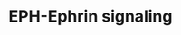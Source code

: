 ---
annotations:
- type: Pathway Ontology
  value: ephrin - ephrin receptor bidirectional signaling axis
authors:
- ReactomeTeam
- Mkutmon
description: 'During the development process cell migration and adhesion are the main
  forces involved in morphing the cells into critical anatomical structures. The ability
  of a cell to migrate to its correct destination depends heavily on signaling at
  the cell membrane. Erythropoietin producing hepatocellular carcinoma (EPH) receptors
  and their ligands, the ephrins (EPH receptors interacting proteins, EFNs), orchestrates
  the precise control necessary to guide a cell to its destination. They are expressed
  in all tissues of a developing embryo and are involved in multiple developmental
  processes such as axon guidance, cardiovascular and skeletal development and tissue
  patterning. In addition, EPH receptors and EFNs are expressed in developing and
  mature synapses in the nervous system, where they may have a role in regulating
  synaptic plasticity and long-term potentiation. Activation of EPHB receptors in
  neurons induces the rapid formation and enlargement of dendritic spines, as well
  as rapid synapse maturation (Dalva et al. 2007). On the other hand, EPHA4 activation
  leads to dendritic spine elimination (Murai et al. 2003, Fu et al. 2007).<br>EPH
  receptors are the largest known family of receptor tyrosine kinases (RTKs), with
  fourteen total receptors divided into either A- or B-subclasses: EPHA (1-8 and 10)
  and EPHB (1-4 and 6). EPH receptors can have overlapping functions, and loss of
  one receptor can be partially compensated for by another EPH receptor that has similar
  expression pattern and ligand-binding specificities. EPH receptors have an N-terminal
  extracellular domain through which they bind to ephrin ligands, a short transmembrane
  domain, and an intracellular cytoplasmic signaling structure containing a canonical
  tyrosine kinase catalytic domain as well as other protein interaction sites. Ephrins
  are also sub-divided into an A-subclass (A1-A5), which are tethered to the plasma
  membrane by a glycosylphosphatidylinositol (GPI) anchor, and a B-subclass (B1-B3),
  members of which have a transmembrane domain and a short, highly conserved cytoplasmic
  tail lacking endogenous catalytic activity. The interaction between EPH receptors
  and its ligands requires cell-cell interaction since both molecules are membrane-bound.
  Close contact between EPH receptors and EFNs is required for signaling to occur.
  EPH/EFN-initiated signaling occurs bi-directionally into either EPH- or EFN-expressing
  cells or axons. Signaling into the EPH receptor-expressing cell is referred as the
  forward signal and signaling into the EFN-expressing cell, the reverse signal. (Dalva
  et al. 2000, Grunwald et al. 2004, Davy & Robbins 2000, Cowan et al. 2004)  View
  original pathway at [http://www.reactome.org/PathwayBrowser/#DIAGRAM=2682334 Reactome].'
last-edited: 2021-01-25
organisms:
- Homo sapiens
redirect_from:
- /index.php/Pathway:WP3309
- /instance/WP3309
schema-jsonld:
- '@context': https://schema.org/
  '@id': https://wikipathways.github.io/pathways/WP3309.html
  '@type': Dataset
  creator:
    '@type': Organization
    name: WikiPathways
  description: 'During the development process cell migration and adhesion are the
    main forces involved in morphing the cells into critical anatomical structures.
    The ability of a cell to migrate to its correct destination depends heavily on
    signaling at the cell membrane. Erythropoietin producing hepatocellular carcinoma
    (EPH) receptors and their ligands, the ephrins (EPH receptors interacting proteins,
    EFNs), orchestrates the precise control necessary to guide a cell to its destination.
    They are expressed in all tissues of a developing embryo and are involved in multiple
    developmental processes such as axon guidance, cardiovascular and skeletal development
    and tissue patterning. In addition, EPH receptors and EFNs are expressed in developing
    and mature synapses in the nervous system, where they may have a role in regulating
    synaptic plasticity and long-term potentiation. Activation of EPHB receptors in
    neurons induces the rapid formation and enlargement of dendritic spines, as well
    as rapid synapse maturation (Dalva et al. 2007). On the other hand, EPHA4 activation
    leads to dendritic spine elimination (Murai et al. 2003, Fu et al. 2007).<br>EPH
    receptors are the largest known family of receptor tyrosine kinases (RTKs), with
    fourteen total receptors divided into either A- or B-subclasses: EPHA (1-8 and
    10) and EPHB (1-4 and 6). EPH receptors can have overlapping functions, and loss
    of one receptor can be partially compensated for by another EPH receptor that
    has similar expression pattern and ligand-binding specificities. EPH receptors
    have an N-terminal extracellular domain through which they bind to ephrin ligands,
    a short transmembrane domain, and an intracellular cytoplasmic signaling structure
    containing a canonical tyrosine kinase catalytic domain as well as other protein
    interaction sites. Ephrins are also sub-divided into an A-subclass (A1-A5), which
    are tethered to the plasma membrane by a glycosylphosphatidylinositol (GPI) anchor,
    and a B-subclass (B1-B3), members of which have a transmembrane domain and a short,
    highly conserved cytoplasmic tail lacking endogenous catalytic activity. The interaction
    between EPH receptors and its ligands requires cell-cell interaction since both
    molecules are membrane-bound. Close contact between EPH receptors and EFNs is
    required for signaling to occur. EPH/EFN-initiated signaling occurs bi-directionally
    into either EPH- or EFN-expressing cells or axons. Signaling into the EPH receptor-expressing
    cell is referred as the forward signal and signaling into the EFN-expressing cell,
    the reverse signal. (Dalva et al. 2000, Grunwald et al. 2004, Davy & Robbins 2000,
    Cowan et al. 2004)  View original pathway at [http://www.reactome.org/PathwayBrowser/#DIAGRAM=2682334
    Reactome].'
  keywords:
  - 'AP2B1 '
  - 'ACTB(1-375) '
  - 'APH1A '
  - 'EPHB1 (?-984) '
  - 'EPHB2 (?-?) '
  - CDC42:GDP
  - 'ARHGEF7 '
  - 'EFNA5 (?-203) C-ter '
  - CFL1
  - 'ATP '
  - NGEF
  - 'CDC42 '
  - RAC1-GTP:p-S144,T423-PAK1
  - 'PI(4,5)P2 '
  - EPHB CTF1
  - VAV2,VAV3
  - 'GTP '
  - 'EFNA3 (23-?) N-ter '
  - 'p-EPHB:EFNB oligomers '
  - 'VAV3 '
  - ARHGEF7
  - 'DNM1 '
  - 'ROCK2 '
  - EPHAs:EFNAs
  - MYL12A
  - 'PSEN2(1-297) '
  - 'MYH10 '
  - 'p-Y1252,Y1336,Y1474-GRIN2B '
  - PTK2
  - ROCK1,ROCK2
  - 'EPHA4 '
  - 'EPHA2 '
  - EFNAs/EFNBs:p-EPHAs/p-EPHBs:SFKs:p-VAV2,VAV3
  - PI(4,5)P2
  - EPHBs:p-3Y-EFNBs:SRC,FYN:GRB4:p-GIT1:ARHGEF7:RAC1:GTP:p-PAK1,3
  - PAK1/3, 2
  - GIT1
  - GDP
  - 'PSEN1(299-467) '
  - 'EPHB3 (34-?) '
  - N-WASP
  - 'EPHB6 (?-?) '
  - p-EPHBs:EFNBs:ITSN1:N-WASP:CDC42:GTP:PI(4,5)P2
  - 'p-Y829-TIAM1 '
  - ARP2/3 complex (ATP
  - 'RASA1 '
  - EFNBs:p-EPHBs:p-Y397-PTK2:ARHGEF28
  - 'HRAS '
  - RHOA:GDP
  - 'EFNA4 '
  - 'ROCK1 '
  - 'RHOA '
  - EPHAs:EFNAs,EPHBs:EFNBs
  - EFNBs:p-EPHBs:SFKs
  - EPHB CTF2
  - RAC1:GTP
  - 'EFNA3 (?-214) C-ter '
  - G-actin
  - 'NGEF '
  - EFNAs/EFNBs:p-EPHAs/p-EPHBs:SFKs:VAV2,VAV3
  - 'PAK1 '
  - 'GRIN1 '
  - 'ADAM10 '
  - ROCKs
  - EPHBs:p-3Y-EFNBs:SRC,FYN:GRB4:p-GIT1:ARHGEF7
  - 'p-Y179-NGEF '
  - EFNBs:p-EPHBs:SFKs:Glu:p-NMDAR:Gly:TIAM1
  - EPHB:EFNB:F-actin:AP-2:Clathrrin:Dynamin
  - 'EPHB3 (?-?) '
  - EFNAs:p-EPHAs:SFKs
  - 'ARPC1B '
  - 'GGC-PalmC-RAC1 '
  - 'p-T19,S20-MYL9 '
  - f-actin
  - 'RAC1 '
  - RHOA:GTP:ROCK1,ROCK2
  - 'EPHB1 '
  - 'EPHA1 '
  - EPHAs
  - ARHGEF28
  - p-EPHB:EFNB
  - 'ARPC1A '
  - 'p-Y318,Y323,Y337-EFNB3 '
  - 'EPHB4 (?-?) '
  - 'p-T505-LIMK2 '
  - 'EPHB2 (?-1055) '
  - 'YES1 '
  - EPH-EFN dimers
  - 'CLTC '
  - 'SDCBP '
  - p-EPHBs:EFNBs:ITSN1:N-WASP
  - 'ARPC2 '
  - 'EFNA2 (25-?) N-ter '
  - EFNBs:p-EPHBs:SFKs:Glu:p-NMDAR:Gly
  - KALRN
  - 'FYN '
  - 'EPHA6 '
  - 'CLTCL1 '
  - LIM Kinases
  - 'ACTG1 '
  - 'EPHB6 (?-1021) '
  - p-EPHBs:EFNBs:RASA1:HRAS:GDP
  - EPHBs:p-3Y-EFNBs:SRC,FYN:GRB4:p-GIT1:ARHGEF7:RAC1:GTP:PAK1,3
  - 'L-Glu '
  - 'p-S141,T402-PAK2 '
  - SDC2
  - bound)
  - EFNAs:p-EPHAs:SFKs:NGEF
  - HRAS:GTP
  - 'EPHA5 '
  - 'p-Y172-VAV2 '
  - EPHB N-terminal
  - 'MYL9 '
  - dimer:RAC1:GTP
  - 'VAV2 '
  - EFNAs
  - 'p-EPHA:EFNA oligomers '
  - 'ARPC3 '
  - 'EPHB4 '
  - EFNA N-terminal
  - 'EPHA7 '
  - 'EPHB6 '
  - 'p-Y173-VAV3 '
  - EFNAs:p-EPHAs:SFKs:TIAM1
  - 'NCSTN '
  - gamma-secretase
  - fragments (CTF)
  - 'EFNA1(?-182) C-ter '
  - p-EPHBs:EFNBs:ITSN1:N-WASP:CDC42:GTP
  - Pi
  - 'CLTA '
  - 'EPHA10 '
  - 'ACTR2 '
  - 'EFNB3 '
  - 'EPHB6 (32-?) '
  - EPHBs:p-3Y-EFNBs:SRC,FYN:GRB4:p-GIT1:ARHGEF7:RAC1:GTP
  - EPHBs:p-3Y-EFNBs:SRC,FYN:GRB4
  - 'EFNA4 (?-170) C-ter '
  - 'p-T19,S20-MYL12B '
  - EPHBs:EFNBs:SDCBP
  - 'LIMK2 '
  - 'EFNA1 '
  - SRC,FYN,YES,LYN
  - 'PSENEN '
  - H2O
  - 'AP2A1 '
  - 'PAK3 '
  - 'ARHGEF28 '
  - EFNBs:p-EPHBs:SFKs:Glu:p-NMDAR:Gly:p-Y829-TIAM1
  - 'EPHB4 (16-?) '
  - muscle/non-muscle
  - 'NCK2 '
  - myosin II
  - ITSN1
  - 'p-S144,T423-PAK1 '
  - ATP
  - EPHBs:p-3Y-EFNBs:SRC,FYN
  - 'MYH11 '
  - p-EPH:ephrin
  - p-T19,S20-MRLC-smooth muscle/non-muscle myosin II
  - 'EPHB3 '
  - RASA1
  - cluster
  - RAC1:GTP:PAK1
  - ADAM10
  - 'MYL6 '
  - 'EFNA4 (26-?) N-ter '
  - EFNBs
  - 'PAK2 '
  - 'EFNA5 (21-?) N-ter '
  - 'EPHB2 '
  - EFNBs:p-EPHBs:p-Y397-PTK2
  - 'AP2M1 '
  - 'PSEN1(1-298) '
  - 'ARPC4 '
  - PAK1 dimer
  - 'p-Y324,Y329,Y343-EFNB1 '
  - EPHBs:EFNBs:SRC,FYN
  - 'EPHA3 '
  - 'EFNA1 (19-?) N-ter '
  - 'ITSN1 '
  - EFNA C-terminal
  - p-Y383-GIT1
  - p-EPHBs:EFNBs:ITSN1:N-WASP:CDC42:GTP:PI(4,5)P2:ARP2/3;G-actin
  - p-LIMK
  - MMP2, MMP9
  - NCK2
  - 'EFNA3 '
  - EPHB C-terminal
  - 'MYL12B '
  - p-Y179,Y191-SDC2
  - 'EFNA2 '
  - p-EPHBs:EFNBs:RASA1
  - 'Gly '
  - EFNBs:p-EPHBs:SFKs:Glu:NMDAR:Gly
  - 'EFNB2 '
  - fragments
  - 'EPHA8 '
  - 'EFNA5 '
  - EPH-ephrin oligomers
  - 'EPHB1 (?-?) '
  - 'EPHB:EFNB oligomers '
  - 'p-Y383-GIT1 '
  - 'SRC-1 '
  - 'ACTR3 '
  - EPHBs:p-3Y-EFNBs:SRC,FYN:GRB4:p-GIT1
  - 'MYH14 '
  - 'LYN '
  - 'f-actin '
  - 'EPHB2 (19-?) '
  - 'KALRN '
  - EFNBs:p-EPHBs:KALRN
  - 'EPHB3 (?-998) '
  - 'Class 2 myosins play a crucial role in a variety of cellular processes, including
    cell migration, polarity formation, and cytokinesis. '
  - EFNBs:p-EPHBs:PTK2
  - 'p-Y397-PTK2 '
  - 'AP2A2(1-939) '
  - DNM1
  - SRC,FYN
  - EPHBs:EFNBs
  - p-EPHBs:EFNBs:ITSN1
  - complex
  - 'MMP2(110-660) '
  - oligomers
  - 'PSEN2(298-448) '
  - p-S3-CFL1
  - 'p-Y311,Y316,Y330-EFNB2 '
  - 'EFNA2 (?-188) C-ter '
  - 'MYH9 '
  - 'N-WASP '
  - 'PTK2 '
  - 'EFNB1 '
  - AP-2 Complex
  - RAC1:GDP
  - 'EPHB1 (18-?) '
  - p-S19-MYL12A
  - Glu:NMDAR:Gly
  - 'GDP '
  - SDCBP
  - 'EPHA:EFNA oligomers '
  - 'p-S154,T436-PAK3 '
  - 'AP2S1 '
  - 'MMP9(107-707) '
  - oligomers:SRC,FYN,YES1,LYN
  - 'GRIN2B '
  - 'TIAM1 '
  - RHO GTPases Activate
  - EFNAs:p-EPHAs:SFKs:p-Y179-NGEF
  - 'CLTB '
  - TIAM1
  - 'EPHB4 (?-987) '
  - EPHAs:EFNAs:ADAM10
  - GTP
  - 'LIMK1 '
  - p-EPHBs:EFNBs:RASA1:HRAS:GTP
  - 'ARPC5 '
  - 'APH1B '
  - ADP
  - EPHBs
  - RHOA:GTP
  - 'p-T508-LIMK1 '
  - Smooth
  - Clathrin
  license: CC0
  name: EPH-Ephrin signaling
seo: CreativeWork
title: EPH-Ephrin signaling
wpid: WP3309
---